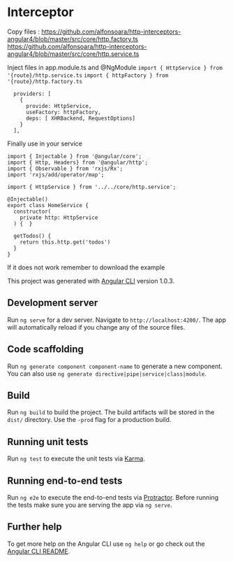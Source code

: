 # Interceptor

Copy files :
https://github.com/alfonsoara/http-interceptors-angular4/blob/master/src/core/http.factory.ts
https://github.com/alfonsoara/http-interceptors-angular4/blob/master/src/core/http.service.ts

Inject files in app.module.ts and @NgModule
`import { HttpService } from '{route}/http.service.ts`
`import { httpFactory } from '{route}/http.factory.ts`
```
  providers: [
    {
      provide: HttpService,
      useFactory: httpFactory,
      deps: [ XHRBackend, RequestOptions]
    }
  ],
```
Finally use in your service

```
import { Injectable } from '@angular/core';
import { Http, Headers} from '@angular/http';
import { Observable } from 'rxjs/Rx';
import 'rxjs/add/operator/map';

import { HttpService } from '../../core/http.service';

@Injectable()
export class HomeService {
  constructor(
    private http: HttpService
  ) {  }

  getTodos() {
    return this.http.get('todos')
  }
}

```

If it does not work remember to download the example

This project was generated with [Angular CLI](https://github.com/angular/angular-cli) version 1.0.3.

## Development server

Run `ng serve` for a dev server. Navigate to `http://localhost:4200/`. The app will automatically reload if you change any of the source files.

## Code scaffolding

Run `ng generate component component-name` to generate a new component. You can also use `ng generate directive|pipe|service|class|module`.

## Build

Run `ng build` to build the project. The build artifacts will be stored in the `dist/` directory. Use the `-prod` flag for a production build.

## Running unit tests

Run `ng test` to execute the unit tests via [Karma](https://karma-runner.github.io).

## Running end-to-end tests

Run `ng e2e` to execute the end-to-end tests via [Protractor](http://www.protractortest.org/).
Before running the tests make sure you are serving the app via `ng serve`.

## Further help

To get more help on the Angular CLI use `ng help` or go check out the [Angular CLI README](https://github.com/angular/angular-cli/blob/master/README.md).
